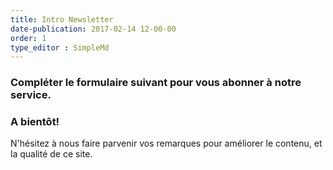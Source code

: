 ```yaml
---
title: Intro Newsletter
date-publication: 2017-02-14 12-00-00
order: 1
type_editor : SimpleMd
---
```


### Compléter le formulaire suivant pour vous abonner à notre service. 

### A bientôt!

N'hésitez à nous faire parvenir vos remarques pour améliorer le contenu, et la qualité de ce site.

